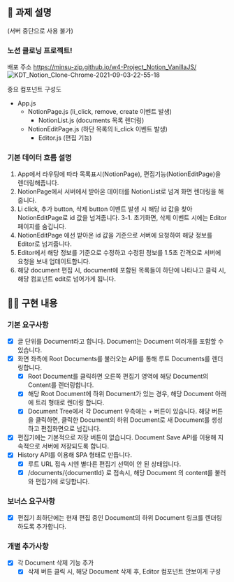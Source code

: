 ## 📌 과제 설명 <!-- 어떤 걸 만들었는지 대략적으로 설명해주세요 -->
(서버 중단으로 사용 불가)

### 노션 클로닝 프로젝트!
배포 주소 https://minsu-zip.github.io/w4-Project_Notion_VanillaJS/
![KDT_Notion_Clone-Chrome-2021-09-03-22-55-18](https://user-images.githubusercontent.com/52727782/132017331-032abafa-3897-47b2-ba44-3e175f6ddabb.gif)

중요 컴포넌트 구성도 
-  App.js
    - NotionPage.js (li_click, remove, create 이벤트 발생)
        - NotionList.js (documents 목록 렌더링)
    - NotionEditPage.js (하단 목록의 li_click 이벤트 발생)
        - Editor.js (편집 기능)
        
### 기본 데이터 흐름 설명
1. App에서 라우팅에 따라 목록표시(NotionPage),  편집기능(NotionEditPage)을 렌더링해줍니다.
2. NotionPage에서 서버에서 받아온 데이터를 NotionList로 넘겨 화면 렌더링을 해줍니다.
3. Li click, 추가 button, 삭제 button 이벤트 발생 시 해당 id 값을 찾아 NotionEditPage로 id 값을 넘겨줍니다.
 3-1. 초기화면, 삭제 이벤트 시에는 Editor 페이지를 숨깁니다.
4. NotionEditPage 에선 받아온 id 값을 기준으로 서버에 요청하여 해당 정보를 Editor로 넘겨줍니다.
5. Editor에서 해당 정보를 기준으로 수정하고 수정된 정보를 1.5초 간격으로 서버에 요청을 보내 업데이트합니다.
6. 해당 document 편집 시, document에 포함된 목록들이 하단에 나타나고 클릭 시, 해당 컴포넌트 edit로 넘어가게 됩니다.

## 👩‍💻 구현 내용 <!-- 기능을 Commit 별로 잘개 쪼개고, Commit 별로 설명해주세요 -->

### 기본 요구사항
- [x] 글 단위를 Document라고 합니다. Document는 Document 여러개를 포함할 수 있습니다.
- [x] 화면 좌측에 Root Documents를 불러오는 API를 통해 루트 Documents를 렌더링합니다.
  - [x] Root Document를 클릭하면 오른쪽 편집기 영역에 해당 Document의 Content를 렌더링합니다.
  - [x] 해당 Root Document에 하위 Document가 있는 경우, 해당 Document 아래에 트리 형태로 렌더링 합니다.
  - [x] Document Tree에서 각 Document 우측에는 + 버튼이 있습니다. 해당 버튼을 클릭하면, 클릭한 Document의 하위 Document로 새 Document를 생성하고 편집화면으로 넘깁니다.
- [x] 편집기에는 기본적으로 저장 버튼이 없습니다. Document Save API를 이용해 지속적으로 서버에 저장되도록 합니다.
- [x] History API를 이용해 SPA 형태로 만듭니다.
  - [x] 루트 URL 접속 시엔 별다른 편집기 선택이 안 된 상태입니다.
  - [x] /documents/{documentId} 로 접속시, 해당 Document 의 content를 불러와 편집기에 로딩합니다.

### 보너스 요구사항
 - [x] 편집기 최하단에는 현재 편집 중인 Document의 하위 Document 링크를 렌더링하도록 추가합니다.

### 개별 추가사항
- [x] 각 Document 삭제 기능 추가
  - [x] 삭제 버튼 클릭 시, 해당 Document 삭제 후, Editor 컴포넌트 안보이게 구성
